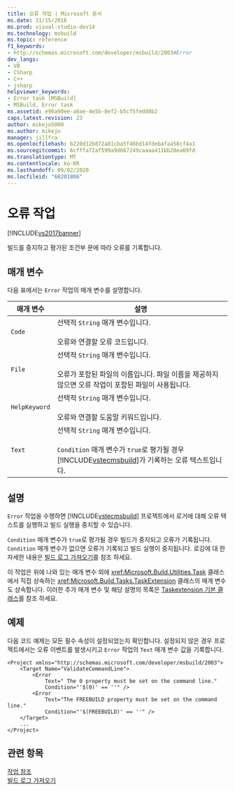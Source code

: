 ```yaml
---
title: 오류 작업 | Microsoft 문서
ms.date: 11/15/2016
ms.prod: visual-studio-dev14
ms.technology: msbuild
ms.topic: reference
f1_keywords:
- http://schemas.microsoft.com/developer/msbuild/2003#Error
dev_langs:
- VB
- CSharp
- C++
- jsharp
helpviewer_keywords:
- Error task [MSBuild]
- MSBuild, Error task
ms.assetid: e96a90ee-a8ae-4e5b-8ef2-b5cf5fedd8b2
caps.latest.revision: 23
author: mikejo5000
ms.author: mikejo
manager: jillfra
ms.openlocfilehash: b220d12b872a81cba5f46bd14fdebafaa58cf4a1
ms.sourcegitcommit: 6cfffa72af599a9d667249caaaa411bb28ea69fd
ms.translationtype: MT
ms.contentlocale: ko-KR
ms.lasthandoff: 09/02/2020
ms.locfileid: "68201806"
---
```

# <a name="error-task"></a>오류 작업
[!INCLUDE[vs2017banner](../includes/vs2017banner.md)]

빌드를 중지하고 평가된 조건부 문에 따라 오류를 기록합니다.  
  
## <a name="parameters"></a>매개 변수  
 다음 표에서는 `Error` 작업의 매개 변수를 설명합니다.  
  
|매개 변수|설명|  
|---------------|-----------------|  
|`Code`|선택적 `String` 매개 변수입니다.<br /><br /> 오류와 연결할 오류 코드입니다.|  
|`File`|선택적 `String` 매개 변수입니다.<br /><br /> 오류가 포함된 파일의 이름입니다. 파일 이름을 제공하지 않으면 오류 작업이 포함된 파일이 사용됩니다.|  
|`HelpKeyword`|선택적 `String` 매개 변수입니다.<br /><br /> 오류와 연결할 도움말 키워드입니다.|  
|`Text`|선택적 `String` 매개 변수입니다.<br /><br /> `Condition` 매개 변수가 `true`로 평가될 경우 [!INCLUDE[vstecmsbuild](../includes/vstecmsbuild-md.md)]가 기록하는 오류 텍스트입니다.|  
  
## <a name="remarks"></a>설명  
 `Error` 작업을 수행하면 [!INCLUDE[vstecmsbuild](../includes/vstecmsbuild-md.md)] 프로젝트에서 로거에 대해 오류 텍스트를 실행하고 빌드 실행을 중지할 수 있습니다.  
  
 `Condition` 매개 변수가 `true`로 평가될 경우 빌드가 중지되고 오류가 기록됩니다. `Condition` 매개 변수가 없으면 오류가 기록되고 빌드 실행이 중지됩니다. 로깅에 대 한 자세한 내용은 [빌드 로그 가져오기](../msbuild/obtaining-build-logs-with-msbuild.md)를 참조 하세요.  
  
 이 작업은 위에 나와 있는 매개 변수 외에 <xref:Microsoft.Build.Utilities.Task> 클래스에서 직접 상속하는 <xref:Microsoft.Build.Tasks.TaskExtension> 클래스의 매개 변수도 상속합니다. 이러한 추가 매개 변수 및 해당 설명의 목록은 [Taskextension 기본 클래스](../msbuild/taskextension-base-class.md)를 참조 하세요.  
  
## <a name="example"></a>예제  
 다음 코드 예제는 모든 필수 속성이 설정되었는지 확인합니다. 설정되지 않은 경우 프로젝트에서는 오류 이벤트를 발생시키고 `Error` 작업의 `Text` 매개 변수 값을 기록합니다.  
  
```  
<Project xmlns="http://schemas.microsoft.com/developer/msbuild/2003">  
    <Target Name="ValidateCommandLine">  
        <Error  
            Text=" The 0 property must be set on the command line."  
            Condition="'$(0)' == ''" />  
        <Error  
            Text="The FREEBUILD property must be set on the command line."  
            Condition="'$(FREEBUILD)' == ''" />  
    </Target>  
    ...  
</Project>  
```  
  
## <a name="see-also"></a>관련 항목  
 [작업 참조](../msbuild/msbuild-task-reference.md)   
 [빌드 로그 가져오기](../msbuild/obtaining-build-logs-with-msbuild.md)
